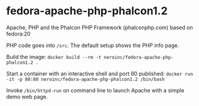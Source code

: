 fedora-apache-php-phalcon1.2
============================
Apache, PHP and the Phalcon PHP Framework (phalconphp.com) based on fedora:20

PHP code goes into `/src`. The default setup shows the PHP info page.

Build the image:
`docker build --rm -t neroinc/fedora-apache-php-phalcon1.2 .`

Start a container with an interactive shell and port 80 published:
`docker run -it -p 80:80 neroinc/fedora-apache-php-phalcon1.2 /bin/bash`

Invoke `/bin/httpd-run` on command line to launch Apache with a simple demo web page.
